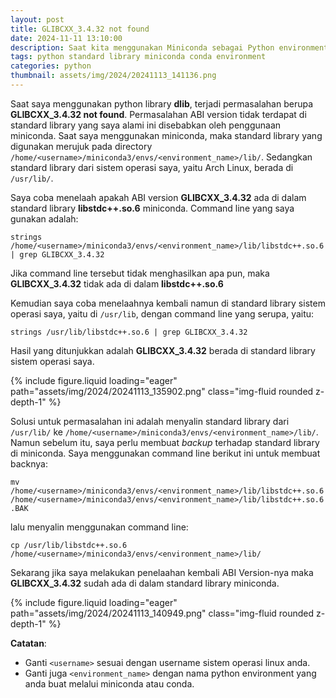 ```yaml
---
layout: post
title: GLIBCXX_3.4.32 not found
date: 2024-11-11 13:10:00
description: Saat kita menggunakan Miniconda sebagai Python environment, maka standard library yang kita gunakan sesuai dengan environment tersebut. Oleh karena itu, terkadang kita mengalami beberapa ABI version yang tidak terdapat di standard library. Tulisan ini membahas solusi untuk permasalahan ABI version yang tidak ada di standard library.
tags: python standard library miniconda conda environment
categories: python
thumbnail: assets/img/2024/20241113_141136.png
---
```


Saat saya menggunakan python library **dlib**, terjadi permasalahan berupa **GLIBCXX_3.4.32 not found**. Permasalahan ABI version tidak terdapat di standard library yang saya alami ini disebabkan oleh penggunaan miniconda. Saat saya menggunakan miniconda, maka standard library yang digunakan merujuk pada directory `/home/<username>/miniconda3/envs/<environment_name>/lib/`. Sedangkan standard library dari sistem operasi saya, yaitu Arch Linux, berada di `/usr/lib/`.

Saya coba menelaah apakah ABI version **GLIBCXX_3.4.32** ada di dalam standard library **libstdc++.so.6** miniconda. Command line yang saya gunakan adalah:

`strings /home/<username>/miniconda3/envs/<environment_name>/lib/libstdc++.so.6 | grep GLIBCXX_3.4.32`

Jika command line tersebut tidak menghasilkan apa pun, maka **GLIBCXX_3.4.32** tidak ada di dalam **libstdc++.so.6**

Kemudian saya coba menelaahnya kembali namun di standard library sistem operasi saya, yaitu di `/usr/lib`, dengan command line yang serupa, yaitu:

`strings /usr/lib/libstdc++.so.6 | grep GLIBCXX_3.4.32`

Hasil yang ditunjukkan adalah **GLIBCXX_3.4.32** berada di standard library sistem operasi saya.

<div class="row mt-3">
    <div class="col-sm mt-3 mt-md-0">
        {% include figure.liquid loading="eager" path="assets/img/2024/20241113_135902.png" class="img-fluid rounded z-depth-1" %}
    </div>
</div>

Solusi untuk permasalahan ini adalah menyalin standard library dari `/usr/lib/` ke `/home/<username>/miniconda3/envs/<environment_name>/lib/`. Namun sebelum itu, saya perlu membuat *backup* terhadap standard library di miniconda. Saya menggunakan command line berikut ini untuk membuat backnya:

`mv /home/<username>/miniconda3/envs/<environment_name>/lib/libstdc++.so.6 /home/<username>/miniconda3/envs/<environment_name>/lib/libstdc++.so.6.BAK`

lalu menyalin menggunakan command line:

`cp /usr/lib/libstdc++.so.6 /home/<username>/miniconda3/envs/<environment_name>/lib/`

Sekarang jika saya melakukan penelaahan kembali ABI Version-nya maka **GLIBCXX_3.4.32** sudah ada di dalam standard library miniconda.

<div class="row mt-3">
    <div class="col-sm mt-3 mt-md-0">
        {% include figure.liquid loading="eager" path="assets/img/2024/20241113_140949.png" class="img-fluid rounded z-depth-1" %}
    </div>
</div>

**Catatan**:
- Ganti `<username>` sesuai dengan username sistem operasi linux anda.
- Ganti juga `<environment_name>` dengan nama python environment yang anda buat melalui miniconda atau conda.